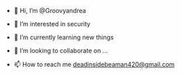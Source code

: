 - 👋 Hi, I’m @Groovyandrea

- 👀 I’m interested in security 
- 🌱 I’m currently learning new things 
- 💞️ I’m looking to collaborate on ...
- 📫 How to reach me deadinsidebeaman420@gmail.com

<!---
Groovyandrea/Groovyandrea is a ✨ special ✨ repository because its `README.md` (this file) appears on your GitHub profile.
You can click the Preview link to take a look at your changes.
--->
